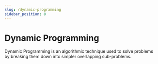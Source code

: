 ```yaml
---
slug: /dynamic-programming
sidebar_position: 8
---
```


# Dynamic Programming

Dynamic Programming is an algorithmic technique used to solve problems by breaking them down into simpler overlapping sub-problems.